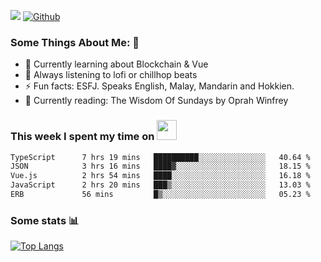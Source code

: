 ![](https://visitor-badge.laobi.icu/badge?page_id=seanho96.seanho96)
[![Github](https://img.shields.io/github/followers/seanho96?label=Follow&style=social)](https://github.com/seanho96)

### Some Things About Me: 👋
- 🌱 Currently learning about Blockchain & Vue
- :musical_note: Always listening to lofi or chillhop beats
- :zap: Fun facts: ESFJ. Speaks English, Malay, Mandarin and Hokkien.
- :book: Currently reading: The Wisdom Of Sundays by Oprah Winfrey

### This week I spent my time on <img src="https://media.giphy.com/media/SvQzkTQb3ZwKcj1QTO/giphy.gif" width="32">

<!--START_SECTION:waka-->

```txt
TypeScript      7 hrs 19 mins   ██████████░░░░░░░░░░░░░░░   40.64 %
JSON            3 hrs 16 mins   ████▓░░░░░░░░░░░░░░░░░░░░   18.15 %
Vue.js          2 hrs 54 mins   ████░░░░░░░░░░░░░░░░░░░░░   16.18 %
JavaScript      2 hrs 20 mins   ███▒░░░░░░░░░░░░░░░░░░░░░   13.03 %
ERB             56 mins         █▒░░░░░░░░░░░░░░░░░░░░░░░   05.23 %
```

<!--END_SECTION:waka-->

### Some stats 📊

[![Top Langs](https://github-readme-stats.vercel.app/api/top-langs/?username=seanho96&layout=compact&theme=graywhite)](https://github.com/anuraghazra/github-readme-stats)
<br/>
<!-- ![GitHub stats](https://github-readme-stats.vercel.app/api?username=seanho96&show_icons=true&theme=graywhite)-->

